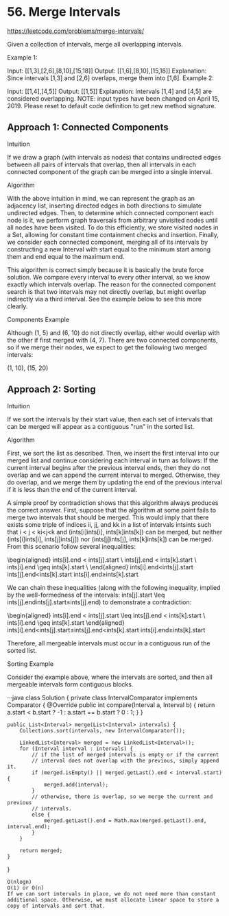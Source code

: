 # 56. Merge Intervals

https://leetcode.com/problems/merge-intervals/

Given a collection of intervals, merge all overlapping intervals.

Example 1:

Input: [[1,3],[2,6],[8,10],[15,18]]
Output: [[1,6],[8,10],[15,18]]
Explanation: Since intervals [1,3] and [2,6] overlaps, merge them into [1,6].
Example 2:

Input: [[1,4],[4,5]]
Output: [[1,5]]
Explanation: Intervals [1,4] and [4,5] are considered overlapping.
NOTE: input types have been changed on April 15, 2019. Please reset to default code definition to get new method signature.

## Approach 1: Connected Components
Intuition

If we draw a graph (with intervals as nodes) that contains undirected edges between all pairs of intervals that overlap, then all intervals in each connected component of the graph can be merged into a single interval.

Algorithm

With the above intuition in mind, we can represent the graph as an adjacency list, inserting directed edges in both directions to simulate undirected edges. Then, to determine which connected component each node is it, we perform graph traversals from arbitrary unvisited nodes until all nodes have been visited. To do this efficiently, we store visited nodes in a Set, allowing for constant time containment checks and insertion. Finally, we consider each connected component, merging all of its intervals by constructing a new Interval with start equal to the minimum start among them and end equal to the maximum end.

This algorithm is correct simply because it is basically the brute force solution. We compare every interval to every other interval, so we know exactly which intervals overlap. The reason for the connected component search is that two intervals may not directly overlap, but might overlap indirectly via a third interval. See the example below to see this more clearly.

Components Example

Although (1, 5) and (6, 10) do not directly overlap, either would overlap with the other if first merged with (4, 7). There are two connected components, so if we merge their nodes, we expect to get the following two merged intervals:

(1, 10), (15, 20)

## Approach 2: Sorting
Intuition

If we sort the intervals by their start value, then each set of intervals that can be merged will appear as a contiguous "run" in the sorted list.

Algorithm

First, we sort the list as described. Then, we insert the first interval into our merged list and continue considering each interval in turn as follows: If the current interval begins after the previous interval ends, then they do not overlap and we can append the current interval to merged. Otherwise, they do overlap, and we merge them by updating the end of the previous interval if it is less than the end of the current interval.

A simple proof by contradiction shows that this algorithm always produces the correct answer. First, suppose that the algorithm at some point fails to merge two intervals that should be merged. This would imply that there exists some triple of indices ii, jj, and kk in a list of intervals intsints such that i < j < ki<j<k and (ints[i]ints[i], ints[k]ints[k]) can be merged, but neither (ints[i]ints[i], ints[j]ints[j]) nor (ints[j]ints[j], ints[k]ints[k]) can be merged. From this scenario follow several inequalities:

\begin{aligned} ints[i].end < ints[j].start \\ ints[j].end < ints[k].start \\ ints[i].end \geq ints[k].start \\ \end{aligned} 
ints[i].end<ints[j].start
ints[j].end<ints[k].start
ints[i].end≥ints[k].start
​	
 

We can chain these inequalities (along with the following inequality, implied by the well-formedness of the intervals: ints[j].start \leq ints[j].endints[j].start≤ints[j].end) to demonstrate a contradiction:

\begin{aligned} ints[i].end < ints[j].start \leq ints[j].end < ints[k].start \\ ints[i].end \geq ints[k].start \end{aligned} 
ints[i].end<ints[j].start≤ints[j].end<ints[k].start
ints[i].end≥ints[k].start
​	
 

Therefore, all mergeable intervals must occur in a contiguous run of the sorted list.

Sorting Example

Consider the example above, where the intervals are sorted, and then all mergeable intervals form contiguous blocks.

···java
class Solution {
    private class IntervalComparator implements Comparator<Interval> {
        @Override
        public int compare(Interval a, Interval b) {
            return a.start < b.start ? -1 : a.start == b.start ? 0 : 1;
        }
    }

    public List<Interval> merge(List<Interval> intervals) {
        Collections.sort(intervals, new IntervalComparator());

        LinkedList<Interval> merged = new LinkedList<Interval>();
        for (Interval interval : intervals) {
            // if the list of merged intervals is empty or if the current
            // interval does not overlap with the previous, simply append it.
            if (merged.isEmpty() || merged.getLast().end < interval.start) {
                merged.add(interval);
            }
            // otherwise, there is overlap, so we merge the current and previous
            // intervals.
            else {
                merged.getLast().end = Math.max(merged.getLast().end, interval.end);
            }
        }

        return merged;
    }
}
```
O(nlogn)
O(1) or O(n)
If we can sort intervals in place, we do not need more than constant additional space. Otherwise, we must allocate linear space to store a copy of intervals and sort that.
